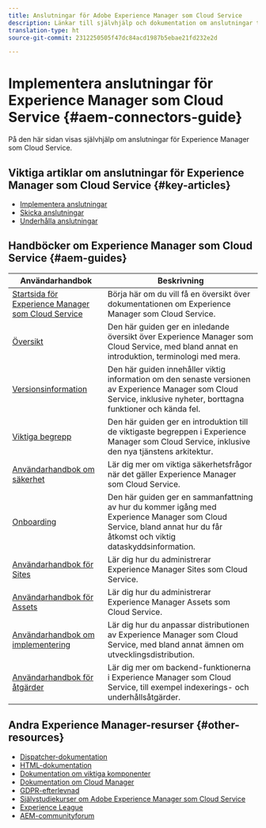 ```yaml
---
title: Anslutningar för Adobe Experience Manager som Cloud Service
description: Länkar till självhjälp och dokumentation om anslutningar till Adobe Experience Manager som Cloud Service
translation-type: ht
source-git-commit: 2312250505f47dc84acd1987b5ebae21fd232e2d

---
```



# Implementera anslutningar för Experience Manager som Cloud Service {#aem-connectors-guide}

På den här sidan visas självhjälp om anslutningar för Experience Manager som Cloud Service.

## Viktiga artiklar om anslutningar för Experience Manager som Cloud Service {#key-articles}

* [Implementera anslutningar](implement.md)
* [Skicka anslutningar](submit.md)
* [Underhålla anslutningar](maintain.md)

## Handböcker om Experience Manager som Cloud Service {#aem-guides}

| Användarhandbok | Beskrivning |
|---|---|
| [Startsida för Experience Manager som Cloud Service](/help/landing/home.md) | Börja här om du vill få en översikt över dokumentationen om Experience Manager som Cloud Service. |
| [Översikt](/help/overview/home.md) | Den här guiden ger en inledande översikt över Experience Manager som Cloud Service, med bland annat en introduktion, terminologi med mera. |
| [Versionsinformation](/help/release-notes/home.md) | Den här guiden innehåller viktig information om den senaste versionen av Experience Manager som Cloud Service, inklusive nyheter, borttagna funktioner och kända fel. |
| [Viktiga begrepp](/help/core-concepts/home.md) | Den här guiden ger en introduktion till de viktigaste begreppen i Experience Manager som Cloud Service, inklusive den nya tjänstens arkitektur. |
| [Användarhandbok om säkerhet](/help/security/home.md) | Lär dig mer om viktiga säkerhetsfrågor när det gäller Experience Manager som Cloud Service. |
| [Onboarding](/help/onboarding/home.md) | Den här guiden ger en sammanfattning av hur du kommer igång med Experience Manager som Cloud Service, bland annat hur du får åtkomst och viktig dataskyddsinformation. |
| [Användarhandbok för Sites](/help/sites-cloud/home.md) | Lär dig hur du administrerar Experience Manager Sites som Cloud Service. |
| [Användarhandbok för Assets](/help/assets/home.md) | Lär dig hur du administrerar Experience Manager Assets som Cloud Service. |
| [Användarhandbok om implementering](/help/implementing/home.md) | Lär dig hur du anpassar distributionen av Experience Manager som Cloud Service, med bland annat ämnen om utvecklingsdistribution. |
| [Användarhandbok för åtgärder](/help/operations/home.md) | Lär dig mer om backend-funktionerna i Experience Manager som Cloud Service, till exempel indexerings- och underhållsåtgärder. |

## Andra Experience Manager-resurser {#other-resources}

* [Dispatcher-dokumentation](/help/implementing/dispatcher/overview.md)
* [HTML-dokumentation](https://docs.adobe.com/content/help/en/experience-manager-htl/using/overview.html)
* [Dokumentation om viktiga komponenter](https://docs.adobe.com/content/help/en/experience-manager-core-components/using/introduction.html)
* [Dokumentation om Cloud Manager](https://docs.adobe.com/content/help/en/experience-manager-cloud-manager/using/introduction-to-cloud-manager.html)
* [GDPR-efterlevnad](/help/onboarding/data-privacy-and-protection-readiness/aem-readiness.md)
* [Självstudiekurser om Adobe Experience Manager som Cloud Service](https://docs.adobe.com/content/help/en/experience-manager-learn/cloud-service/overview.html)
* [Experience League](https://guided.adobe.com/?promoid=K42KVXHD&amp;mv=other#solutions/experience-manager)
* [AEM-communityforum](https://forums.adobe.com/community/experience-cloud/marketing-cloud/experience-manager)